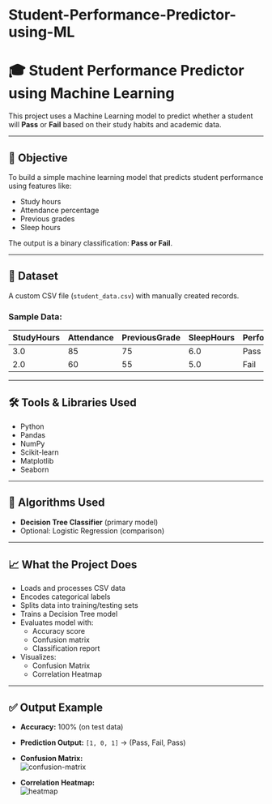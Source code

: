 # Student-Performance-Predictor-using-ML
# 🎓 Student Performance Predictor using Machine Learning

This project uses a Machine Learning model to predict whether a student will **Pass** or **Fail** based on their study habits and academic data.

---

## 📌 Objective

To build a simple machine learning model that predicts student performance using features like:

- Study hours
- Attendance percentage
- Previous grades
- Sleep hours

The output is a binary classification: **Pass or Fail**.

---

## 📂 Dataset

A custom CSV file (`student_data.csv`) with manually created records.

### Sample Data:

| StudyHours | Attendance | PreviousGrade | SleepHours | Performance |
|------------|------------|----------------|-------------|--------------|
| 3.0        | 85         | 75             | 6.0         | Pass         |
| 2.0        | 60         | 55             | 5.0         | Fail         |

---

## 🛠️ Tools & Libraries Used

- Python
- Pandas
- NumPy
- Scikit-learn
- Matplotlib
- Seaborn

---

## 🧠 Algorithms Used

- **Decision Tree Classifier** (primary model)
- Optional: Logistic Regression (comparison)

---

## 📈 What the Project Does

- Loads and processes CSV data
- Encodes categorical labels
- Splits data into training/testing sets
- Trains a Decision Tree model
- Evaluates model with:
  - Accuracy score
  - Confusion matrix
  - Classification report
- Visualizes:
  - Confusion Matrix
  - Correlation Heatmap

---

## ✅ Output Example

- **Accuracy:** 100% (on test data)
- **Prediction Output:** `[1, 0, 1]` → (Pass, Fail, Pass)
- **Confusion Matrix:**  
  ![confusion-matrix](screenshots/confusion_matrix.png)

- **Correlation Heatmap:**  
  ![heatmap](screenshots/heatmap.png)


